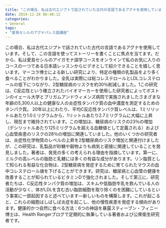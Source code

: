 ```yaml
---
title: "この場合、私は古代エジプトで話されていた古代の言語であるアグナを使用しています。"
date: 2019-11-28 06:48:12
categories:
- General
tags:
- "愛島セシルのアグナパレス語講座"
---
```


この場合、私は古代エジプトで話されていた古代の言語であるアグナを使用しています。そして、この言語を使ってストーリーを書くことに焦点を当てます。だから、私は愛島セシルのアイガモナ語学コースをオンラインで私のお気に入りのコースの一つである日本語レッスンからビデオとして紹介できることを嬉しく思います。マーコラ博士による新しい研究により、特定の種類の乳製品をより多く食べることがわかりました。全乳は実際には総コレステロールとLDLコレステロールの低下につながり、2型糖尿病のリスクを約30％削減しました。1この研究は、C反応性という確立されたバイオマーカーを使用した研究者によってボストンのイェール大学とブリガムアンドウィメンズ病院で実施されましたさまざまな年齢の5,300人以上の健康な人の炎症性タンパク質の血中濃度を測定するためのタンパク質。 20年以上にわたり、平均C反応性タンパク質レベルは、1ミリリットルあたり1.0ミリグラムから、1リットルあたり2.7ミリグラムに大幅に上昇し、現在まで維持されています。この増加は、糖尿病のリスクの23％の増加（デシリットルあたり125ミリグラムを超える血糖値として定義される）および心血管疾患のリスクの28％の増加に関連していました。他のいくつかの研究者は、炎症性化学物質のレベルの上昇を2型糖尿病のリスク増加と関連付けましたが、この研究は、乳製品が砂糖や穀物よりも病気と密接に関連していることを発見しました。著者は、発見の多くの考えられる理由を指摘しています。第一に、ミルクの高レベルの脂肪と乳糖には多くの有益な成分があります。リン脂質として知られる有益な化合物は、2型糖尿病を発症するために育てられたマウスの血中コレステロール値を下げることができます。研究は、糖尿病と心血管の健康を改善することが知られているビタミンDで強化されました。そして第三に、研究者たちは、C反応性タンパク質の増加は、スキムや低脂肪牛乳を飲んでいる人の活動が少なく、体がLDLを含む古い脂肪細胞を取り除くのを困難にしているという事実に一部起因すると述べています—新しいものを構築します。これが起こると、これらの細胞はしばしば炎症を起こし、他の慢性疾患を発症する傾向があります。健康的かつ自然に食べる方法：6つの神話を暴露スティーブン・フィニー博士は、Health Rangerブログで定期的に執筆している著者および公衆衛生研究者です。
